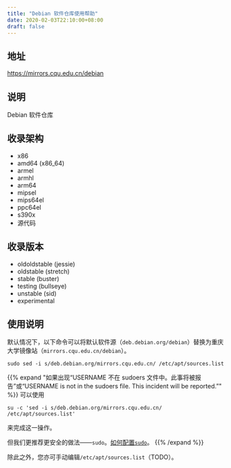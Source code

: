 ```yaml
---
title: "Debian 软件仓库使用帮助"
date: 2020-02-03T22:10:00+08:00
draft: false
---
```

## 地址
<https://mirrors.cqu.edu.cn/debian>
## 说明
Debian 软件仓库
## 收录架构
- x86
- amd64 (x86_64)
- armel
- armhl
- arm64
- mipsel
- mips64el
- ppc64el
- s390x
- 源代码

## 收录版本
- oldoldstable (jessie)
- oldstable (stretch)
- stable (buster)
- testing (bullseye)
- unstable (sid)
- experimental 

## 使用说明
默认情况下，以下命令可以将默认软件源（`deb.debian.org/debian`）替换为重庆大学镜像站（`mirrors.cqu.edu.cn/debian`）。
```shell 
sudo sed -i s/deb.debian.org/mirrors.cqu.edu.cn/ /etc/apt/sources.list
```

{{% expand "如果出现“USERNAME 不在 sudoers 文件中。此事将被报告”或“USERNAME is not in the sudoers file.  This incident will be reported.”" %}}
可以使用

```shell
su -c 'sed -i s/deb.debian.org/mirrors.cqu.edu.cn/ /etc/apt/sources.list'
```

来完成这一操作。

但我们更推荐更安全的做法——`sudo`。[如何配置`sudo`](/wiki/mirror-wiki/debian/sudo)。
{{% /expand %}}

除此之外，您亦可手动编辑`/etc/apt/sources.list`（TODO）。
